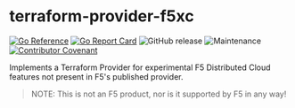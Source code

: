 # terraform-provider-f5xc

[![Go Reference](https://pkg.go.dev/badge/github.com/memes/terraform-provider-f5xc.svg)](https://pkg.go.dev/github.com/memes/terraform-provider-f5xc)
[![Go Report Card](https://goreportcard.com/badge/github.com/memes/terraform-provider-f5xc)](https://goreportcard.com/report/github.com/memes/terraform-provider-f5xc)
![GitHub release](https://img.shields.io/github/v/release/memes/terraform-provider-f5xc?sort=semver)
![Maintenance](https://img.shields.io/maintenance/yes/2023)
[![Contributor Covenant](https://img.shields.io/badge/Contributor%20Covenant-2.1-4baaaa.svg)](CODE_OF_CONDUCT.md)

Implements a Terraform Provider for experimental F5 Distributed Cloud features not present in F5's published provider.

> NOTE: This is not an F5 product, nor is it supported by F5 in any way!
